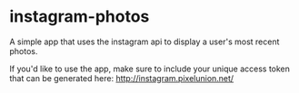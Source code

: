 # instagram-photos

A simple app that uses the instagram api to display a user's most recent photos.

If you'd like to use the app, make sure to include your unique access token that can be generated here: http://instagram.pixelunion.net/
